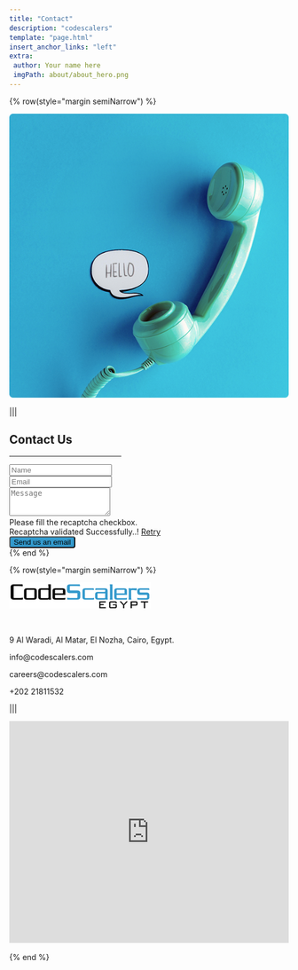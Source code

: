 ```yaml
---
title: "Contact"
description: "codescalers"
template: "page.html"
insert_anchor_links: "left"
extra:
 author: Your name here
 imgPath: about/about_hero.png
---
```


<div class="container mx-auto">
{% row(style="margin semiNarrow") %}

![Image](contact_hero.png#mx-auto)

|||

<div>
<h2 class="blue font-bold">Contact Us</h2>
<hr class="mb-4" style="border-width: 1px; width:40%; border-color: #3399CC;">

<form class="w-full mt-10 contact_form" method="POST" name="contact_form" action="https://formspree.io/f/mknykkel">
  <div class="alert" style="display: none;"></div>
  <input type="hidden" name="_next" value="/thanks" />
  <input type="hidden" name="smtp_key" value="None" />
  <input type="hidden" name="receiver_email" value="info@codescalers.com" />
  <input type="hidden" name="format" value="json" />
  <input type="hidden" name="subject" value="About CodeScalers.com" />
  <input type="hidden" name="g-recaptcha-response" id="recaptchaResponse" />
  
  <div style="display: none;">
    <input type="text" id="honeypot" name="honeypot" />
  </div>
  
  <div class="form-group mb-6">
    <input name="sender_name" required placeholder="Name" class="form-control input-lg w-full px-3 py-3 text-sm font-normal text-gray-700 bg-white border border-solid border-gray-300 rounded focus:text-gray-700 focus:bg-white focus:border-blue-600 focus:outline-none" type="text" />
  </div>
  
  <div class="form-group mb-6">
    <input name="sender_email" required placeholder="Email" class="form-control input-lg w-full px-3 py-3 text-sm font-normal text-gray-700 bg-white border border-solid border-gray-300 rounded focus:text-gray-700 focus:bg-white focus:border-blue-600 focus:outline-none" type="email" />
  </div>
  
  <div class="form-group mb-6">
    <textarea name="body" required rows="3" placeholder="Message" class="form-control input-lg w-full px-3 py-1.5 text-sm font-normal text-gray-700 bg-white border border-solid border-gray-300 rounded focus:text-gray-700 focus:bg-white focus:border-blue-600 focus:outline-none"></textarea>
  </div>

  <!-- Google reCAPTCHA -->
  <div class="g-recaptcha" class="mb-5" data-sitekey="6LfcCvgqAAAAAGOkHnYk3LjljN5Qn3-xjQS1t9iv"></div> 


<div id="recaptcha-form-error" class="hidden bg-red-200 rounded py-1 px-2 text-sm sm:text-md">
    Please fill the recaptcha checkbox.
</div>

<div id="recaptcha-form-success" class="hidden bg-green-200 rounded py-1 px-2 text-sm sm:text-md">
    Recaptcha validated Successfully..!
    <a href="/" class="px-2 text-slate-800">Retry</a>
</div>

  <button type="submit" class="text-white apply w-full my-4" data-loading-text="Sending...">
    Send us an email
  </button>
</form>
</div>
{% end %}
</div>

<!-- map section -->

<div class="bg-gray-100">

<div class="container mx-auto">

{% row(style="margin semiNarrow") %}
       
 ![Image](logo-egypt.png) 

 <br>        
                   
  <p class="text-gray-700 text-base mb-2">
    <span class="fa fa-home color-lead blue mr-2 pb-3"></span> 9 Al
    Waradi, Al Matar, El Nozha, Cairo, Egypt.
  </p>
  <p class="text-gray-700 text-base mb-2">
    <span class="fa fa-envelope blue mr-2 pb-3.5"></span
    >info@codescalers.com
  </p>
  <p class="text-gray-700 text-base mb-2">
    <span class="fa fa-briefcase blue mr-2 pb-3.5"></span
    >careers@codescalers.com
  </p>
  <p class="text-gray-700 text-base mb-2">
    <span class="fa fa-phone-square blue mr-2 pb-3"></span>+202
    21811532
  </p>
      
|||

<iframe src="https://www.google.com/maps/embed?pb=!1m18!1m12!1m3!1d3451.4368545850252!2d31.347373015452234!3d30.110310622412197!2m3!1f0!2f0!3f0!3m2!1i1024!2i768!4f13.1!3m3!1m2!1s0x1458156b095611a7%3A0x4fd95e1fe9c1546c!2sCodescalers%20Egypt!5e0!3m2!1sen!2seg!4v1605737214442!5m2!1sen!2seg"
style="border: 0; width: 100%; height: 400px;">
</iframe>
          
{% end %}

</div>
</div>

<style scoped>
  .apply {
    background-color: #3399CC !important;
    border-radius: 4px !important;
  }
  .apply:hover {
    background-color: #54b0df !important;
  }
</style>
